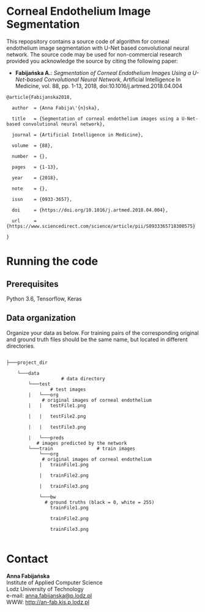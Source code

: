 # Corneal Endothelium Image Segmentation

<p>This repopsitory contains a source code of algorithm for corneal endothelium image segmentation with U-Net based convolutional neural network. The source code may be used for non-commercial research provided you acknowledge the source by citing the following paper:</p>

<ul>
<li> <b>Fabijańska A.</b>: <i>Segmentation of Corneal Endothelium Images Using a U-Net-based Convolutional Neural Network</i>, Artificial Intelligence In Medicine, vol. 88, pp. 1-13, 2018, doi:10.1016/j.artmed.2018.04.004
</ul>

<pre><code>@article{Fabijanska2018,<br>
  author  = {Anna Fabija\'{n}ska}, <br>
  title   = {Segmentation of corneal endothelium images using a U-Net-based convolutional neural network},<br>
  journal = {Artificial Intelligence in Medicine},<br>
  volume  = {88},<br>
  number  = {},<br>
  pages   = {1-13},<br>
  year 	  = {2018},<br>
  note 	  = {},</br>
  issn 	  = {0933-3657},<br>
  doi 	  = {https://doi.org/10.1016/j.artmed.2018.04.004}, <br>
  url 	  = {https://www.sciencedirect.com/science/article/pii/S0933365718300575}<br>
}</code></pre>

# Running the code

## Prerequisites

Python 3.6, Tensorflow, Keras  

## Data organization

Organize your data as below. For training pairs of the corresponding original and ground truth files should be the same name, but located in different directories.

<pre><code>
├───project_dir<br>
    └───data<br>                    # data directory
        └───test<br>                # test images
        |   └───org<br>             # original images of corneal endothelium
        |   |   testFile1.png <br>
        |   |   testFile2.png <br>
        |   |   testFile3.png <br>
        |   └───preds<br>           # images predicted by the network
        └───train                # train images
            └───org<br>             # original images of corneal endothelium
            |   trainFile1.png <br>
            |   trainFile2.png <br>
            |   trainFile3.png <br>
            └───bw<br>              # ground truths (black = 0, white = 255)
                trainFile1.png <br>
                trainFile2.png <br>
                trainFile3.png <br>
</code></pre>

# Contact

<b>Anna Fabijańska</b> <br>
Institute of Applied Computer Science <br>
Lodz University of Technology <br>
e-mail: anna.fabijanska@p.lodz.pl <br>
WWW: http://an-fab.kis.p.lodz.pl
